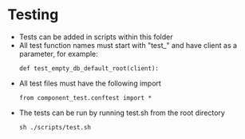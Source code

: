 # Testing

- Tests can be added in scripts within this folder
- All test function names must start with "test_" and have client as a parameter, for example:
  ```
  def test_empty_db_default_root(client):
  ```
- All test files must have the following import
  ```
  from component_test.conftest import *
  ```
- The tests can be run by running test.sh from the root directory
  ```
  sh ./scripts/test.sh
  ```